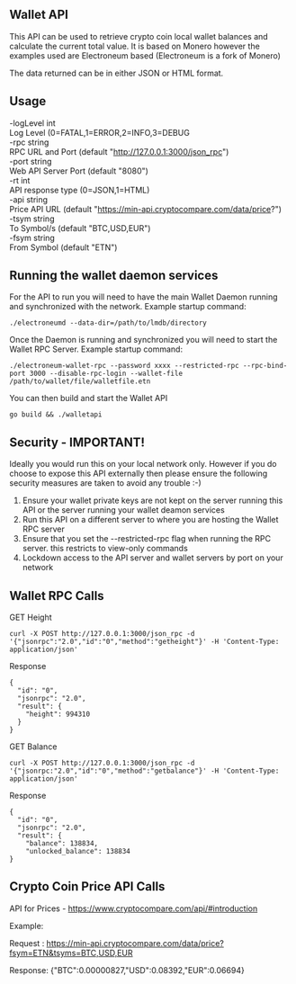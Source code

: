 
## Wallet API
This API can be used to retrieve crypto coin local wallet balances and calculate the current total value.
It is based on Monero however the examples used are Electroneum based (Electroneum is a fork of Monero)

The data returned can be in either JSON or HTML format.

## Usage
 -logLevel int  
       Log Level (0=FATAL,1=ERROR,2=INFO,3=DEBUG  
 -rpc string  
       RPC URL and Port (default "http://127.0.0.1:3000/json_rpc")  
 -port string  
       Web API Server Port (default "8080")  
 -rt int  
       API response type (0=JSON,1=HTML)  
 -api string                                
       Price API URL (default "https://min-api.cryptocompare.com/data/price?")  
 -tsym string  
       To Symbol/s (default "BTC,USD,EUR")  
 -fsym string                             
       From Symbol (default "ETN")  

## Running the wallet daemon services
For the API to run you will need to have the main Wallet Daemon running and synchronized with the network. Example startup command:
```
./electroneumd --data-dir=/path/to/lmdb/directory
```
Once the Daemon is running and synchronized you will need to start the Wallet RPC Server. Example startup command:
```
./electroneum-wallet-rpc --password xxxx --restricted-rpc --rpc-bind-port 3000 --disable-rpc-login --wallet-file /path/to/wallet/file/walletfile.etn
```
You can then build and start the Wallet API
```
go build && ./walletapi
```

## Security - IMPORTANT!
Ideally you would run this on your local network only.
However if you do choose to expose this API externally then please ensure the following security measures are taken to avoid any trouble :-)

1. Ensure your wallet private keys are not kept on the server running this API or the server running your wallet deamon services
2. Run this API on a different server to where you are hosting the Wallet RPC server
3. Ensure that you set the --restricted-rpc flag when running the RPC server. this restricts to view-only commands
4. Lockdown access to the API server and wallet servers by port on your network

## Wallet RPC Calls
GET Height
```
curl -X POST http://127.0.0.1:3000/json_rpc -d '{"jsonrpc":"2.0","id":"0","method":"getheight"}' -H 'Content-Type: application/json'
```
Response
```
{
  "id": "0",
  "jsonrpc": "2.0",
  "result": {
	"height": 994310
  }
}
```
GET Balance
```
curl -X POST http://127.0.0.1:3000/json_rpc -d '{"jsonrpc:"2.0","id":"0","method":"getbalance"}' -H 'Content-Type: application/json'
```
Response
```
{
  "id": "0",
  "jsonrpc": "2.0",
  "result": {
    "balance": 138834,
    "unlocked_balance": 138834
}
```

## Crypto Coin Price API Calls
API for Prices - https://www.cryptocompare.com/api/#introduction

Example:

Request : https://min-api.cryptocompare.com/data/price?fsym=ETN&tsyms=BTC,USD,EUR

Response: {"BTC":0.00000827,"USD":0.08392,"EUR":0.06694}